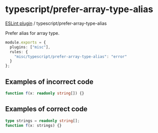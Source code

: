 # typescript/prefer-array-type-alias

[ESLint plugin](https://iliubinskii.github.io/eslint-plugin-misc/) / typescript/prefer-array-type-alias

Prefer alias for array type.

```ts
module.exports = {
  plugins: ["misc"],
  rules: {
    "misc/typescript/prefer-array-type-alias": "error"
  }
};
```

## Examples of incorrect code

```ts
function f(x: readonly string[]) {}
```

## Examples of correct code

```ts
type strings = readonly string[];
function f(x: strings) {}
```
